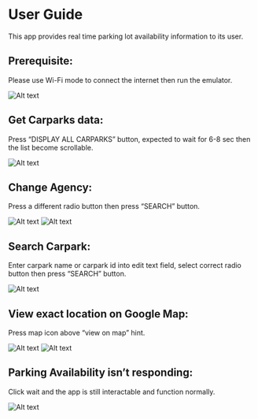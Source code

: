 
<h1>User Guide</h1>


This app provides real time parking lot availability information to its user.


<h2>Prerequisite: </h2>


Please use Wi-Fi mode to connect the internet then run the emulator.


![Alt text](https://cdn.discordapp.com/attachments/1051440791731576892/1051440831611015208/image.png "image demo")


<h2>Get Carparks data: </h2>


Press “DISPLAY ALL CARPARKS” button, expected to wait for 6-8 sec then the list become scrollable.
 

![Alt text](https://cdn.discordapp.com/attachments/1051440791731576892/1051440858253246514/image.png "image demo")

 
<h2>Change Agency: </h2>


Press a different radio button then press “SEARCH” button.
 

![Alt text](https://cdn.discordapp.com/attachments/1051440791731576892/1051440899386777600/image.png "image demo")
![Alt text](https://cdn.discordapp.com/attachments/1051440791731576892/1051440940797141012/image.png "image demo")



<h2>Search Carpark: </h2>


Enter carpark name or carpark id into edit text field, select correct radio button then press “SEARCH” button.


![Alt text](https://cdn.discordapp.com/attachments/1051440791731576892/1051440831611015208/image.png "image demo")

  
   
<h2>View exact location on Google Map: </h2>


Press map icon above “view on map” hint.


![Alt text](https://cdn.discordapp.com/attachments/1051440791731576892/1051440983822323752/image.png "image demo")
![Alt text](https://cdn.discordapp.com/attachments/1051440791731576892/1051441018119143454/image.png "image demo")


   
<h2>Parking Availability isn’t responding: </h2>


Click wait and the app is still interactable and function normally.


![Alt text](https://cdn.discordapp.com/attachments/1051440791731576892/1051441062700388362/image.png "image demo")


